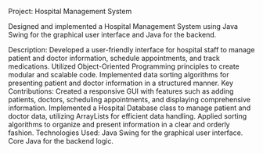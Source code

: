 Project: Hospital Management System

Designed and implemented a Hospital Management System using Java Swing for the graphical user interface and Java for the backend.

Description:
Developed a user-friendly interface for hospital staff to manage patient and doctor information, schedule appointments, and track medications.
Utilized Object-Oriented Programming principles to create modular and scalable code.
Implemented data sorting algorithms for presenting patient and doctor information in a structured manner.
Key Contributions:
Created a responsive GUI with features such as adding patients, doctors, scheduling appointments, and displaying comprehensive information.
Implemented a Hospital Database class to manage patient and doctor data, utilizing ArrayLists for efficient data handling.
Applied sorting algorithms to organize and present information in a clear and orderly fashion.
Technologies Used:
Java Swing for the graphical user interface.
Core Java for the backend logic.
